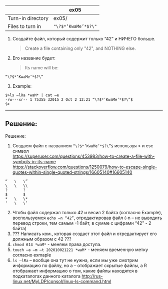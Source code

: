 | 			         |	ex05	          |
| ------------------ | -------------------|
| Turn-in directory  | 	ex05/	      	  |
| Files to turn in   |`"\?$*’KwaMe’*$?\"` |

1. Создайте файл, который содержит только “42” и НИЧЕГО больше.
   > Create a file containing only "42", and NOTHING else.

2. Его название будет:
   > Its name will be:
```
“\?$*’KwaMe’*$?\”
```

3. Example:
```
$>ls –lRa *waM* | cat –e
-rw---xr-- 1 75355 32015 2 Oct 2 12:21 “\?$*’KwaMe’*$?\”$
$>
```

---

## Решение: ##

Решение:
1. Создаем файл с названием `“\?$*’KwaMe’*$?\”$` используя > и esc символ \
https://superuser.com/questions/453983/how-to-create-a-file-with-symbols-in-its-name
https://stackoverflow.com/questions/1250079/how-to-escape-single-quotes-within-single-quoted-strings/16605140#16605140

```
“	\	\”
\	\	\\
?		?
$		$
*	\	\*
‘	\	\’
```
2. Чтобы файл содержал только 42 и весил 2 байта (согласно Example), воспользуемся `echo –n “42”`, отредактировав файл (-n – не выводить перевод строки, тем самым -1 байт, в сумме с цифрами “42” - 2 байта)
0. ??? Написать ком., которая создаст этот файл и отредактирует его должным образом с 42 ???
3. `chmod 614 *waM*` - меняем права доступа.
4. `touch –a –m –t 202010021221 *waM*` - меняем временную метку согласно exmaple
5. `ls –lRa` – вообще она тут не нужна, если мы уже смотрим информацию по файлу, но a – отображает скрытые файлы, а R отображает информацию о том, какие файлы находятся в подкаталогах данного каталога http://rus-linux.net/MyLDP/consol/linux-ls-command.html
